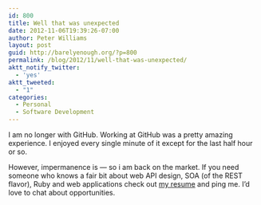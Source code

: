 ```yaml
---
id: 800
title: Well that was unexpected
date: 2012-11-06T19:39:26-07:00
author: Peter Williams
layout: post
guid: http://barelyenough.org/?p=800
permalink: /blog/2012/11/well-that-was-unexpected/
aktt_notify_twitter:
  - 'yes'
aktt_tweeted:
  - "1"
categories:
  - Personal
  - Software Development
---
```

I am no longer with GitHub. Working at GitHub was a pretty amazing experience. I enjoyed every single minute of it except for the last half hour or so.

However, impermanence is &#8212; so i am back on the market. If you need someone who knows a fair bit about web API design, SOA (of the REST flavor), Ruby and web applications check out [my resume](http://barelyenough.org/resume/) and ping me. I&#8217;d love to chat about opportunities.